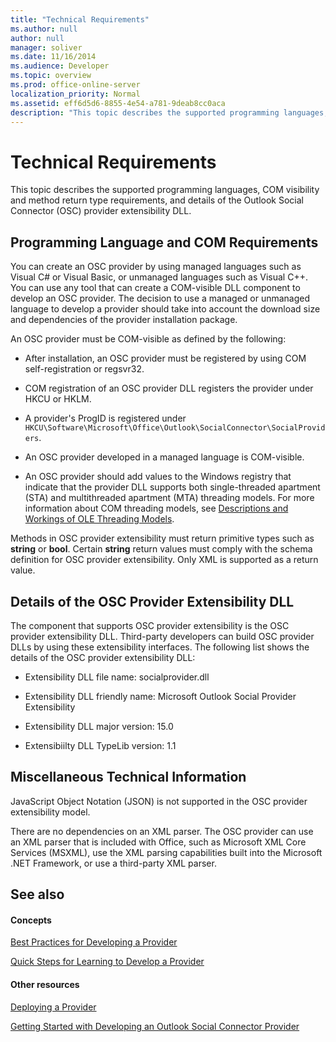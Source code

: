 ```yaml
---
title: "Technical Requirements"
ms.author: null
author: null
manager: soliver
ms.date: 11/16/2014
ms.audience: Developer
ms.topic: overview
ms.prod: office-online-server
localization_priority: Normal
ms.assetid: eff6d5d6-8855-4e54-a781-9deab8cc0aca
description: "This topic describes the supported programming languages, COM visibility and method return type requirements, and details of the Outlook Social Connector (OSC) provider extensibility DLL."
---
```


# Technical Requirements

This topic describes the supported programming languages, COM visibility and method return type requirements, and details of the Outlook Social Connector (OSC) provider extensibility DLL. 
  
## Programming Language and COM Requirements

You can create an OSC provider by using managed languages such as Visual C# or Visual Basic, or unmanaged languages such as Visual C++. You can use any tool that can create a COM-visible DLL component to develop an OSC provider. The decision to use a managed or unmanaged language to develop a provider should take into account the download size and dependencies of the provider installation package.
  
An OSC provider must be COM-visible as defined by the following:
  
- After installation, an OSC provider must be registered by using COM self-registration or regsvr32.
    
- COM registration of an OSC provider DLL registers the provider under HKCU or HKLM. 
    
- A provider's ProgID is registered under  `HKCU\Software\Microsoft\Office\Outlook\SocialConnector\SocialProviders`.
    
- An OSC provider developed in a managed language is COM-visible.
    
- An OSC provider should add values to the Windows registry that indicate that the provider DLL supports both single-threaded apartment (STA) and multithreaded apartment (MTA) threading models. For more information about COM threading models, see [Descriptions and Workings of OLE Threading Models](http://support.microsoft.com/kb/150777).
    
Methods in OSC provider extensibility must return primitive types such as **string** or **bool**. Certain **string** return values must comply with the schema definition for OSC provider extensibility. Only XML is supported as a return value. 
  
## Details of the OSC Provider Extensibility DLL

The component that supports OSC provider extensibility is the OSC provider extensibility DLL. Third-party developers can build OSC provider DLLs by using these extensibility interfaces. The following list shows the details of the OSC provider extensibility DLL:
  
- Extensibility DLL file name: socialprovider.dll
    
- Extensibility DLL friendly name: Microsoft Outlook Social Provider Extensibility
    
- Extensibility DLL major version: 15.0
    
- Extensibiilty DLL TypeLib version: 1.1
    
## Miscellaneous Technical Information

JavaScript Object Notation (JSON) is not supported in the OSC provider extensibility model.
  
There are no dependencies on an XML parser. The OSC provider can use an XML parser that is included with Office, such as Microsoft XML Core Services (MSXML), use the XML parsing capabilities built into the Microsoft .NET Framework, or use a third-party XML parser. 
  
## See also

#### Concepts

[Best Practices for Developing a Provider](best-practices-for-developing-a-provider.md)
  
[Quick Steps for Learning to Develop a Provider](quick-steps-for-learning-to-develop-a-provider.md)
#### Other resources

[Deploying a Provider](deploying-a-provider.md)
  
[Getting Started with Developing an Outlook Social Connector Provider](getting-started-with-developing-an-outlook-social-connector-provider.md)

